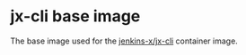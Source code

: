 # jx-cli base image

The base image used for the [jenkins-x/jx-cli](https://github.com/jenkins-x/jx-cli) container image.
